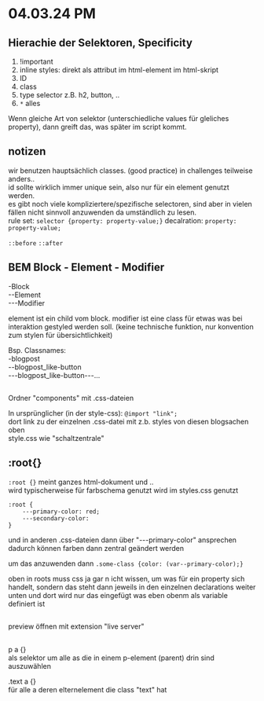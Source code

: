 # 04.03.24 PM

## Hierachie der Selektoren, Specificity

1. !important
2. inline styles: direkt als attribut im html-element im html-skript
3. ID
4. class
5. type selector z.B. h2, button, ..
6. `*` alles

Wenn gleiche Art von selektor (unterschiedliche values für gleliches property), dann greift das, was später im script kommt.

## notizen

wir benutzen hauptsächlich classes. (good practice) in challenges teilweise anders..<br>
id sollte wirklich immer unique sein, also nur für ein element genutzt werden.<br>
es gibt noch viele kompliziertere/spezifische selectoren, sind aber in vielen fällen nicht sinnvoll anzuwenden da umständlich zu lesen.<br>
rule set: `selector {property: property-value;}`
decalration: `property: property-value;`

`::before`
`::after`

## BEM Block - Element - Modifier

-Block<br>
--Element<br>
---Modifier<br>

element ist ein child vom block. modifier ist eine class für etwas was bei interaktion gestyled werden soll. (keine technische funktion, nur konvention zum stylen für übersichtlichkeit)

Bsp. Classnames:<br>
-blogpost<br>
--blogpost_like-button<br>
---blogpost_like-button---... <br>

##

Ordner "components" mit .css-dateien

In ursprünglicher (in der style-css): `@import "link";`<br>
dort link zu der einzelnen .css-datei mit z.b. styles von diesen blogsachen oben<br>
style.css wie "schaltzentrale"

## :root{}

`:root {}` meint ganzes html-dokument und ..<br>
wird typischerweise für farbschema genutzt
wird im styles.css genutzt

````
:root {
    ---primary-color: red;
    ---secondary-color:
}
````

und in anderen .css-dateien dann über "---primary-color" ansprechen<br>
dadurch können farben dann zentral geändert werden

um das anzuwenden dann `.some-class {color: (var--primary-color);}`

oben in roots muss css ja gar n icht wissen, um was für ein property sich handelt, sondern das steht dann jeweils in den einzelnen declarations weiter unten und dort wird nur das eingefügt was eben obenm als variable definiert ist

##
preview öffnen mit extension "live server"<br>



##

p a {}
<br>als selektor um alle as die in einem p-element (parent) drin sind auszuwählen

.text a {}<br>
für alle a deren elternelement die class "text" hat
